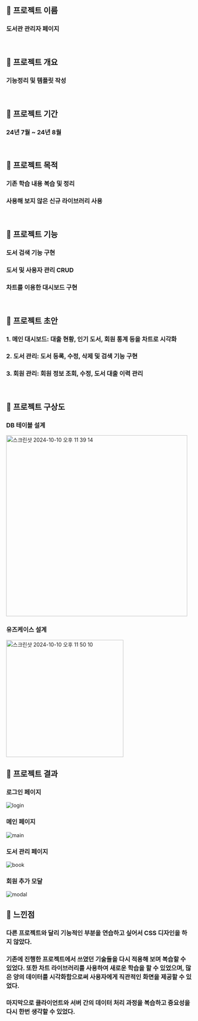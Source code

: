 ## 🚀 프로젝트 이름
### 도서관 관리자 페이지
<br />

## 🚀 프로젝트 개요
### 기능정리 및 템플릿 작성
<br />

## 🚀 프로젝트 기간
### 24년 7월 ~ 24년 8월
<br />

## 🚀 프로젝트 목적
### 기존 학습 내용 복습 및 정리
### 사용해 보지 않은 신규 라이브러리 사용
<br />

## 🚀 프로젝트 기능
### 도서 검색 기능 구현
### 도서 및 사용자 관리 CRUD
### 차트를 이용한 대시보드 구현
<br />

## 🚀 프로젝트 초안
### 1. 메인 대시보드: 대출 현황, 인기 도서, 회원 통계 등을 차트로 시각화
### 2. 도서 관리: 도서 등록, 수정, 삭제 및 검색 기능 구현
### 3. 회원 관리: 회원 정보 조회, 수정, 도서 대출 이력 관리
<br />

## 🚀 프로젝트 구상도
### DB 테이블 설계
<img width="490" alt="스크린샷 2024-10-10 오후 11 39 14" src="https://github.com/user-attachments/assets/8992a255-c1da-4fb0-8bc1-669128b8272c">
<br />

### 유즈케이스 설계
<img width="317" alt="스크린샷 2024-10-10 오후 11 50 10" src="https://github.com/user-attachments/assets/2f33f27c-bfa9-4493-9b4f-63d6faf5d56f">
<br />

## 🚀 프로젝트 결과
### 로그인 페이지
![login](https://github.com/user-attachments/assets/0df77a12-400a-4268-9fc5-4c14effde762)

### 메인 페이지
![main](https://github.com/user-attachments/assets/2a7e2264-c498-4068-8fb1-6cc2c7c77074)

### 도서 관리 페이지
![book](https://github.com/user-attachments/assets/b04ee40e-4180-4700-a999-77365e670742)

### 회원 추가 모달
![modal](https://github.com/user-attachments/assets/c874cd6a-7685-4e86-afd4-5c55d2f2f09c)
<br />

## 🚀 느낀점
### 다른 프로젝트와 달리 기능적인 부분을 연습하고 싶어서 CSS 디자인을 하지 않았다.
### 기존에 진행한 프로젝트에서 쓰였던 기술들을 다시 적용해 보며 복습할 수 있었다. 또한 차트 라이브러리를 사용하여 새로운 학습을 할 수 있었으며, 많은 양의 데이터를 시각화함으로써 사용자에게 직관적인 화면을 제공할 수 있었다.
### 마지막으로 클라이언트와 서버 간의 데이터 처리 과정을 복습하고 중요성을 다시 한번 생각할 수 있었다.
